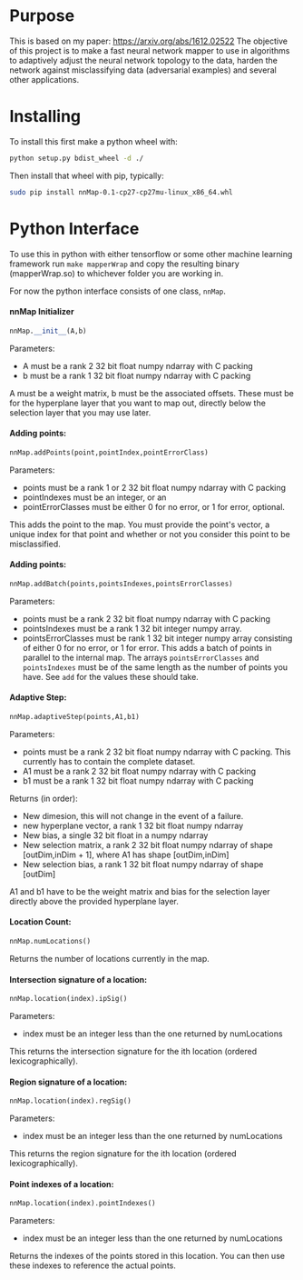 # Purpose 

This is based on my paper: https://arxiv.org/abs/1612.02522
The objective of this project is to make a fast neural network mapper to use in algorithms to adaptively adjust the neural network topology to the data, harden the network against misclassifying data (adversarial examples) and several other applications. 

# Installing

To install this first make a python wheel with:
```bash
python setup.py bdist_wheel -d ./
```
Then install that wheel with pip, typically:
```bash
sudo pip install nnMap-0.1-cp27-cp27mu-linux_x86_64.whl
```

# Python Interface

To use this in python with either tensorflow or some other machine learning framework run `make mapperWrap` and copy the resulting binary (mapperWrap.so) to whichever folder you are working in. 

For now the python interface consists of one class, `nnMap`. 

#### nnMap Initializer 
```python
nnMap.__init__(A,b)
```
Parameters:
* A must be a rank 2 32 bit float numpy ndarray with C packing
* b must be a rank 1 32 bit float numpy ndarray with C packing

A must be a weight matrix, b must be the associated offsets. These must be for the hyperplane layer that you want to map out, directly below the selection layer that you may use later.

#### Adding points:
```python
nnMap.addPoints(point,pointIndex,pointErrorClass)
```
Parameters:
* points must be a rank 1 or 2 32 bit float numpy ndarray with C packing
* pointIndexes must be an integer, or an 
* pointErrorClasses must be either 0 for no error, or 1 for error, optional.

This adds the point to the map. You must provide the point's vector, a unique index for that point and whether or not you consider this point to be misclassified.

#### Adding points:
```python
nnMap.addBatch(points,pointsIndexes,pointsErrorClasses)
```
Parameters:
* points must be a rank 2 32 bit float numpy ndarray with C packing
* pointsIndexes must be a rank 1 32 bit integer numpy array. 
* pointsErrorClasses must be rank 1 32 bit integer numpy array consisting of either 0 for no error, or 1 for error.
This adds a batch of points in parallel to the internal map. The arrays `pointsErrorClasses` and `pointsIndexes` must be of the same length as the number of points you have. See `add` for the values these should take.

#### Adaptive Step:
```python
nnMap.adaptiveStep(points,A1,b1)
```
Parameters:
* points must be a rank 2 32 bit float numpy ndarray with C packing. This currently has to contain the complete dataset. 
* A1 must be a rank 2 32 bit float numpy ndarray with C packing
* b1 must be a rank 1 32 bit float numpy ndarray with C packing

Returns (in order):
* New dimesion, this will not change in the event of a failure. 
* new hyperplane vector, a rank 1 32 bit float numpy ndarray 
* New bias, a single 32 bit float in a numpy ndarray
* New selection matrix, a rank 2 32 bit float numpy ndarray of shape [outDim,inDim + 1], where A1 has shape [outDim,inDim]
* New selection bias, a rank 1 32 bit float numpy ndarray of shape [outDim]

A1 and b1 have to be the weight matrix and bias for the selection layer directly above the provided hyperplane layer. 

#### Location Count:
```python
nnMap.numLocations()
```
Returns the number of locations currently in the map.


#### Intersection signature of a location:
```python
nnMap.location(index).ipSig()
```
Parameters:
* index must be an integer less than the one returned by numLocations

This returns the intersection signature for the ith location (ordered lexicographically).

#### Region signature of a location:
```python
nnMap.location(index).regSig()
```
Parameters:
* index must be an integer less than the one returned by numLocations

This returns the region signature for the ith location (ordered lexicographically).

#### Point indexes of a location:
```python
nnMap.location(index).pointIndexes()
```
Parameters:
* index must be an integer less than the one returned by numLocations

Returns the indexes of the points stored in this location. You can then use these indexes to reference the actual points.